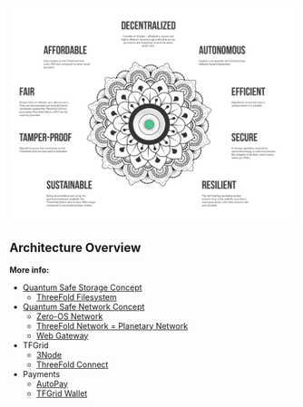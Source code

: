 ![](img/architecture_why_us.png)

## Architecture Overview

**More info:**


- [Quantum Safe Storage Concept](quantumsafestorage:qsss)
  - [ThreeFold Filesystem](threefold:quantumsafe_filesystem)
- [Quantum Safe Network Concept](threefold:quantumsafe_network_concept)
  - [Zero-OS Network](sdk:capacity_network)
  - [ThreeFold Network = Planetary Network](internet4:planetary_network)
  - [Web Gateway](sdk:archi_webgateway)
- TFGrid
  - [3Node](threefold:3node)
  - [ThreeFold Connect](threefold:tfconnect)
- Payments
  - [AutoPay](twin:autopay)
  - [TFGrid Wallet](cloud_wallet)

<!-- Coming soon: webgateway
> Coming soon: zos_network -->
<!-- - [Quantum Safe Compute Concept](qsss)
  - flist_fs--> 
<!-- Need to add: quantumsafe_compute_concept on threefold main wiki -->
